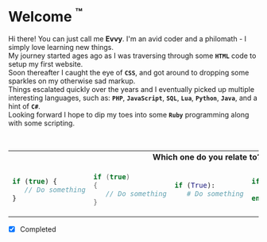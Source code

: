 # Welcome <sup>:tm:</sup>

Hi there! You can just call me **Evvy**. I'm an avid coder and a philomath - I simply love learning new things.\
My journey started ages ago as I was traversing through some **`HTML`** code to setup my first website.\
Soon thereafter I caught the eye of **`CSS`**, and got around to dropping some sparkles on my otherwise sad markup.\
Things escalated quickly over the years and I eventually picked up multiple interesting languages, such as: **`PHP`**, **`JavaScript`**, **`SQL`**, **`Lua`**, **`Python`**, **`Java`**, and a hint of **`C#`**.\
Looking forward I hope to dip my toes into some **`Ruby`** programming along with some scripting.


<br>

<table>
<tr>
   <td colspan="5" align="center"><strong>Which one do you relate to?</strong></td>
</tr>
<tr>
<td>

```javascript
if (true) {
   // Do something
}
```

</td>
<td>
    
```cpp
if (true)
{
   // Do something
}
```
</td>
<td>
    
```python
if (True):
   # Do something
```
</td>
<td>
    
```lua
if (true) then
   -- Do something
end
```
</td>
<td>
    
```ruby
if (true)
   # Do something
end
```
</td>
</tr>
</table>

- [x] Completed
